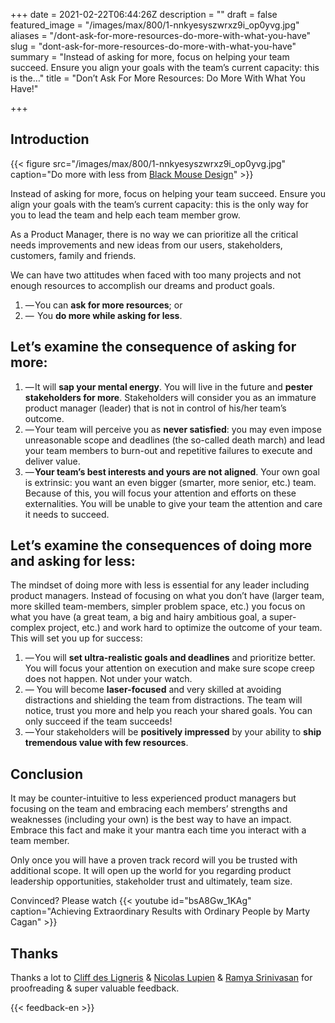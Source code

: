 +++
date = 2021-02-22T06:44:26Z
description = ""
draft = false
featured_image = "/images/max/800/1-nnkyesyszwrxz9i_op0yvg.jpg"
aliases = "/dont-ask-for-more-resources-do-more-with-what-you-have"
slug = "dont-ask-for-more-resources-do-more-with-what-you-have"
summary = "Instead of asking for more, focus on helping your team succeed. Ensure you align your goals with the team’s current capacity: this is the…"
title = "Don’t Ask For More Resources: Do More With What You Have!"

+++

## Introduction
{{< figure src="/images/max/800/1-nnkyesyszwrxz9i_op0yvg.jpg" caption="Do more with less from [Black Mouse Design](https://blackmousedesign.com.au/)" >}}

Instead of asking for more, focus on helping your team succeed. Ensure you align your goals with the team’s current capacity: this is the only way for you to lead the team and help each team member grow.

As a Product Manager, there is no way we can prioritize all the critical needs improvements and new ideas from our users, stakeholders, customers, family and friends.

We can have two attitudes when faced with too many projects and not enough resources to accomplish our dreams and product goals.

1. — You can **ask for more resources**; or
2. —  You **do more while asking for less**.

## Let’s examine the consequence of asking for more:

1. — It will **sap your mental energy**. You will live in the future and **pester stakeholders for more**. Stakeholders will consider you as an immature product manager (leader) that is not in control of his/her team’s outcome.
2. — Your team will perceive you as **never satisfied**: you may even impose unreasonable scope and deadlines (the so-called death march) and lead your team members to burn-out and repetitive failures to execute and deliver value.
3. — **Your team’s best interests and yours are not aligned**. Your own goal is extrinsic: you want an even bigger (smarter, more senior, etc.) team. Because of this, you will focus your attention and efforts on these externalities. You will be unable to give your team the attention and care it needs to succeed.

## Let’s examine the consequences of doing more and asking for less:

The mindset of doing more with less is essential for any leader including product managers. Instead of focusing on what you don’t have (larger team, more skilled team-members, simpler problem space, etc.) you focus on what you have (a great team, a big and hairy ambitious goal, a super-complex project, etc.) and work hard to optimize the outcome of your team. This will set you up for success:

1. — You will **set ultra-realistic goals and deadlines** and prioritize better. You will focus your attention on execution and make sure scope creep does not happen. Not under your watch.
2. — You will become **laser-focused** and very skilled at avoiding distractions and shielding the team from distractions. The team will notice, trust you more and help you reach your shared goals. You can only succeed if the team succeeds!
3. — Your stakeholders will be **positively impressed** by your ability to **ship tremendous value with few resources**.

## Conclusion

It may be counter-intuitive to less experienced product managers but focusing on the team and embracing each members’ strengths and weaknesses (including your own) is the best way to have an impact. Embrace this fact and make it your mantra each time you interact with a team member.

Only once you will have a proven track record will you be trusted with additional scope. It will open up the world for you regarding product leadership opportunities, stakeholder trust and ultimately, team size.

Convinced? Please watch {{< youtube id="bsA8Gw_1KAg" caption="Achieving Extraordinary Results with Ordinary People by Marty Cagan" >}}

## Thanks
Thanks a lot to [Cliff des Ligneris](https://medium.com/u/362e2fccaee7) & [Nicolas Lupien](https://medium.com/u/ca4d76503477) & [Ramya Srinivasan](https://medium.com/u/80d61a6661cb) for proofreading & super valuable feedback.

{{< feedback-en >}}
